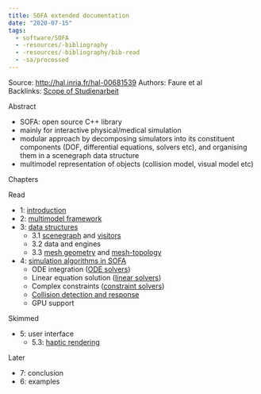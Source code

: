 ```yaml
---
title: SOFA extended documentation
date: "2020-07-15"
tags:
  - software/SOFA
  - -resources/-bibliography
  - -resources/-bibliography/bib-read
  - -sa/processed
---
```


Source: <http://hal.inria.fr/hal-00681539>
Authors: Faure et al
Backlinks: [Scope of Studienarbeit](scope-of-studienarbeit.md)

Abstract

*   SOFA: open source C++ library
*   mainly for interactive physical/medical simulation
*   modular approach by decomposing simulators into its constituent components (DOF, differential equations, solvers etc), and organising them in a scenegraph data structure
*   multimodel representation of objects (collision model, visual model etc)

Chapters

Read

*   1: [introduction](introduction.md)
*   2: [multimodel framework](http://www.evernote.com/shard/s484/nl/217355218/61adbad2-ef29-4eb6-8b79-bc7e2065df24?title=Models%20in%20SOFA)
*   3: [data structures](http://www.evernote.com/shard/s484/nl/217355218/2f8350ca-46bc-4a46-aa5d-d40d64881a65?title=Data%20structure%20in%20SOFA)
    *   3.1 [scenegraph](http://www.evernote.com/shard/s484/nl/217355218/bf18694a-5cea-4dbe-8ba2-95b6c187a636) and [visitors](http://www.evernote.com/shard/s484/nl/217355218/8e1b1539-2194-4c70-b3b5-c3d4328fa151)
    *   3.2 data and engines
    *   3.3 [mesh geometry](mesh-geometry.md) and [mesh-topology](mesh-topology.md)
*   4: [simulation algorithms in SOFA](simulation-algorithms-in-sofa.md)
    *   ODE integration ([ODE solvers](ode-solvers.md))
    *   Linear equation solution ([linear solvers](linear-solvers.md))
    *   Complex constraints ([constraint solvers](constraint-solvers.md))
    *   [Collision detection and response](collision-detection-and-response.md)
    *   GPU support

Skimmed

*   5: user interface
    *   5.3: [haptic rendering](http://www.evernote.com/shard/s484/nl/217355218/79a1235b-03d4-4fbe-a1a6-ad4bedc46d92)

Later

*   7: conclusion
*   6: examples

